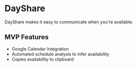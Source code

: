 DayShare
========

DayShare makes it easy to communicate when you're available.

MVP Features
------------
* Google Calendar Integration
* Automated schedule analysis to infer availability
* Copies availability to clipboard

